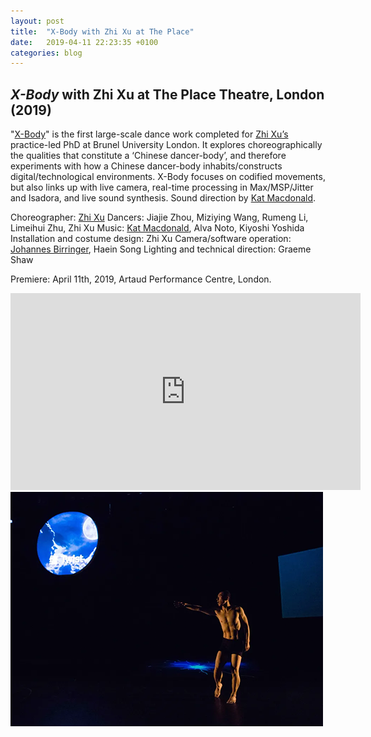 ```yaml
---
layout: post
title:  "X-Body with Zhi Xu at The Place"
date:   2019-04-11 22:23:35 +0100
categories: blog
---
```


<h2><i>X-Body</i> with Zhi Xu at The Place Theatre, London (2019)</h2>

"[X-Body][xbody]" is the first large-scale dance work completed for [Zhi Xu’s][zhi] practice-led PhD at Brunel University London. It explores choreographically the qualities that constitute a ‘Chinese dancer-body’, and therefore experiments with how a Chinese dancer-body inhabits/constructs digital/technological environments. X-Body focuses on codified movements, but also links up with live camera, real-time processing in Max/MSP/Jitter and Isadora, and live sound synthesis. Sound direction by [Kat Macdonald][otherkat].

Choreographer: [Zhi Xu][zhi]
Dancers: Jiajie Zhou, Miziying Wang, Rumeng Li, Limeihui Zhu, Zhi Xu
Music: [Kat Macdonald][otherkat], Alva Noto, Kiyoshi Yoshida
Installation and costume design: Zhi Xu
Camera/software operation: [Johannes Birringer][johan], Haein Song
Lighting and technical direction: Graeme Shaw

Premiere: April 11th, 2019, Artaud Performance Centre, London.

<iframe width="560" height="315" src="https://www.youtube.com/embed/qRXQ5XNCdZo?si=06PvoNJjxy83OMgn" title="YouTube video player" frameborder="0" allow="accelerometer; autoplay; clipboard-write; encrypted-media; gyroscope; picture-in-picture; web-share" referrerpolicy="strict-origin-when-cross-origin" allowfullscreen></iframe>

<img src="/assets/img/xbody/zhitwist.png" height="375" width="500"/>

[xbody]: https://www.youtube.com/watch?v=qRXQ5XNCdZo&ab_channel=horstjohannes
[johan]: https://en.wikipedia.org/wiki/Johannes_Birringer
[zhi]: https://zhixu.org/
[otherkat]: https://otherkat.com/